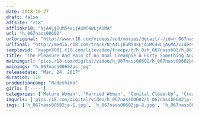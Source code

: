 ```yaml
---
date: 2018-10-27
draft: false
affsite: "r18"
afflinkr18: "NjA4LjEuMS4xLjAuMC4wLjAuMA"
url: "h_067nass00602"
urloriginal: "http://www.r18.com/videos/vod/movies/detail/-/id=h_067nass00602"
urlfinal: "http://media.r18.com/track/NjA4LjEuMS4xLjAuMC4wLjAuMA/videos/vod/movies/detail/-/id=h_067nass00602"
samplevid: "awspv3001.r18.com/litevideo/freepv/h/h_0/h_067nass602/h_067nass602_dmb_w.mp4"
title: "The Pleasure And Pain Of An Anal Creampie A Forty Something Anal Creampie A Forty Something Gets Her Anal Hole Spread Out And Developed"
mainimgurl: "pics.r18.com/digital/video/h_067nass00602/h_067nass00602ps.jpg"
mainimgs: "h_067nass00602ps.jpg"
releasedate: "Mar. 24, 2017"
duration: 118
productioncomp: "Nadeshiko"
girls: ['----']
categories: ['Mature Woman', 'Married Woman', 'Genital Close-Up', 'Creampie', 'Anal Play', 'Enema', 'Over 4 Hours']
imgurls: ['pics.r18.com/digital/video/h_067nass00602/h_067nass00602jp-1.jpg', 'pics.r18.com/digital/video/h_067nass00602/h_067nass00602jp-2.jpg', 'pics.r18.com/digital/video/h_067nass00602/h_067nass00602jp-3.jpg', 'pics.r18.com/digital/video/h_067nass00602/h_067nass00602jp-4.jpg', 'pics.r18.com/digital/video/h_067nass00602/h_067nass00602jp-5.jpg', 'pics.r18.com/digital/video/h_067nass00602/h_067nass00602jp-6.jpg', 'pics.r18.com/digital/video/h_067nass00602/h_067nass00602jp-7.jpg', 'pics.r18.com/digital/video/h_067nass00602/h_067nass00602jp-8.jpg', 'pics.r18.com/digital/video/h_067nass00602/h_067nass00602jp-9.jpg', 'pics.r18.com/digital/video/h_067nass00602/h_067nass00602jp-10.jpg', 'pics.r18.com/digital/video/h_067nass00602/h_067nass00602jp-11.jpg', 'pics.r18.com/digital/video/h_067nass00602/h_067nass00602jp-12.jpg', 'pics.r18.com/digital/video/h_067nass00602/h_067nass00602jp-13.jpg', 'pics.r18.com/digital/video/h_067nass00602/h_067nass00602jp-14.jpg', 'pics.r18.com/digital/video/h_067nass00602/h_067nass00602jp-15.jpg', 'pics.r18.com/digital/video/h_067nass00602/h_067nass00602jp-16.jpg', 'pics.r18.com/digital/video/h_067nass00602/h_067nass00602jp-17.jpg', 'pics.r18.com/digital/video/h_067nass00602/h_067nass00602jp-18.jpg', 'pics.r18.com/digital/video/h_067nass00602/h_067nass00602jp-19.jpg', 'pics.r18.com/digital/video/h_067nass00602/h_067nass00602jp-20.jpg']
imgs: ['h_067nass00602jp-1.jpg', 'h_067nass00602jp-2.jpg', 'h_067nass00602jp-3.jpg', 'h_067nass00602jp-4.jpg', 'h_067nass00602jp-5.jpg', 'h_067nass00602jp-6.jpg', 'h_067nass00602jp-7.jpg', 'h_067nass00602jp-8.jpg', 'h_067nass00602jp-9.jpg', 'h_067nass00602jp-10.jpg', 'h_067nass00602jp-11.jpg', 'h_067nass00602jp-12.jpg', 'h_067nass00602jp-13.jpg', 'h_067nass00602jp-14.jpg', 'h_067nass00602jp-15.jpg', 'h_067nass00602jp-16.jpg', 'h_067nass00602jp-17.jpg', 'h_067nass00602jp-18.jpg', 'h_067nass00602jp-19.jpg', 'h_067nass00602jp-20.jpg']
---
```

